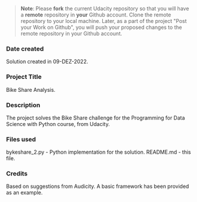 >**Note**: Please **fork** the current Udacity repository so that you will have a **remote** repository in **your** Github account. Clone the remote repository to your local machine. Later, as a part of the project "Post your Work on Github", you will push your proposed changes to the remote repository in your Github account.

### Date created
Solution created in 09-DEZ-2022.

### Project Title
Bike Share Analysis.

### Description
The project solves the Bike Share challenge for the Programming for Data Science with Python course, from Udacity.  

### Files used
bykeshare_2.py - Python implementation for the solution.
README.md - this file.

### Credits
Based on suggestions from Audicity. A basic framework has been provided as an example.
